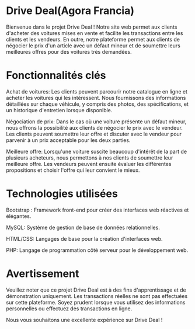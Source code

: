 # Drive Deal(Agora Francia)

Bienvenue dans le projet Drive Deal ! Notre site web permet aux clients d'acheter des voitures mises en vente et facilite les transactions entre les clients et les vendeurs. En outre, notre plateforme permet aux clients de négocier le prix d'un article avec un défaut mineur et de soumettre leurs meilleures offres pour des voitures très demandées.

# Fonctionnalités clés

Achat de voitures: Les clients peuvent parcourir notre catalogue en ligne et acheter les voitures qui les intéressent. Nous fournissons des informations détaillées sur chaque véhicule, y compris des photos, des spécifications, et un historique d'entretien lorsque disponible.

Négociation de prix: Dans le cas où une voiture présente un défaut mineur, nous offrons la possibilité aux clients de négocier le prix avec le vendeur. Les clients peuvent soumettre leur offre et discuter avec le vendeur pour parvenir à un prix acceptable pour les deux parties.

Meilleure offre: Lorsqu'une voiture suscite beaucoup d'intérêt de la part de plusieurs acheteurs, nous permettons à nos clients de soumettre leur meilleure offre. Les vendeurs peuvent ensuite évaluer les différentes propositions et choisir l'offre qui leur convient le mieux.

# Technologies utilisées

Bootstrap : Framework front-end pour créer des interfaces web réactives et élégantes. 

MySQL: Système de gestion de base de données relationnelles.

HTML/CSS: Langages de base pour la création d'interfaces web.

PHP: Langage de programmation côté serveur pour le développement web.


# Avertissement
Veuillez noter que ce projet Drive Deal est à des fins d'apprentissage et de démonstration uniquement. Les transactions réelles ne sont pas effectuées sur cette plateforme. Soyez prudent lorsque vous utilisez des informations personnelles ou effectuez des transactions en ligne.

Nous vous souhaitons une excellente expérience sur Drive Deal !
